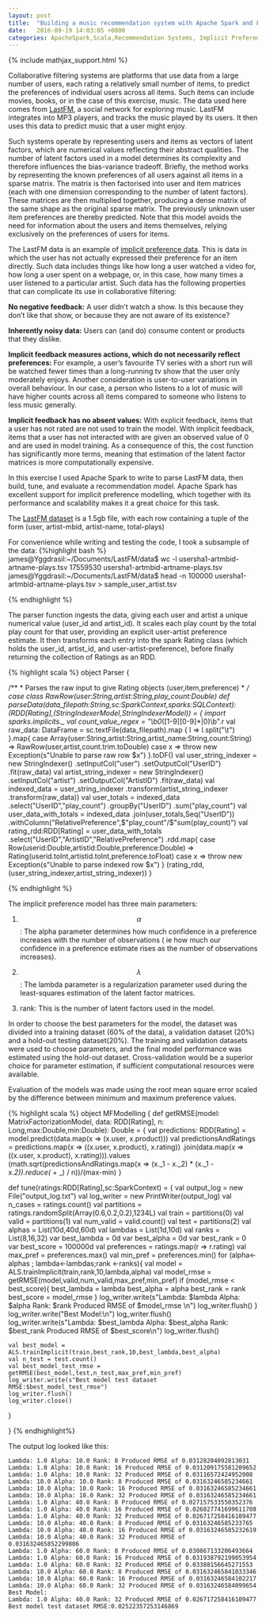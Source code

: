 ```yaml
---
layout: post
title:  "Building a music recommendation system with Apache Spark and LastFM data"
date:   2016-09-19 14:03:05 +0800
categories: ApacheSpark,Scala,Recommendation Systems, Implicit Preference Modelling
---
```

{% include mathjax_support.html %}

Collaborative filtering systems are platforms that use data from a large number of users, each rating a relatively small number of items, to predict the preferences of individual users across all items. Such items can include movies, books, or in the case of this exercise, music. The data used here comes from [LastFM](http://www.last.fm/), a social network for exploring music. LastFM integrates into MP3 players, and tracks the music played by its users. It then uses this data to predict music that a user might enjoy.


Such systems operate by representing users and items as vectors of latent factors, which are numerical values reflecting their abstract qualities. The number of latent factors used in a model determines its complexity and therefore influences the bias-variance tradeoff. Briefly, the method works by representing the known preferences of all users against all items in a sparse matrix. The matrix is then factorised into user and item matrices (each with one dimension corresponding to the number of latent factors). These matrices are then multiplied together, producing a dense matrix of the same shape as the original sparse matrix. The previously unknown user item preferences are thereby predicted. Note that this model avoids the need for information about the users and items themselves, relying exclusively on the preferences of users for items.

The LastFM data is an example of [implicit preference data](http://yifanhu.net/PUB/cf.pdf). This is data in which the user has not actually expressed their preference for an item directly. Such data includes things like how long a user watched a video for, how long a user spent on a webpage, or, in this case, how many times a user listened to a particular artist. Such data has the following properties that can complicate its use in collaborative filtering:

<b>No negative feedback:</b> A user didn’t watch a show. Is this because they don’t like that show, or because they are not aware of its existence?

<b>Inherently noisy data:</b> Users can (and do) consume content or products that they dislike.

<b>Implicit feedback measures actions, which do not necessarily reflect preferences:</b> For example, a user’s favourite TV series with a short run will be watched fewer times than a long-running tv show that the user only moderately enjoys. Another consideration is user-to-user variations in overall behaviour. In our case, a person who listens to a lot of music will have higher counts across all items compared to someone who listens to less music generally.

<b>Implicit feedback has no absent values:</b> With explicit feedback, items that a user has not rated are not used to train the model. With implicit feedback, items that a user has not interacted with are given an observed value of 0 and are used in model training. As a consequence of this, the cost function has significantly more terms, meaning that estimation of the latent factor matrices is more computationally expensive.


In this exercise I used Apache Spark to write to parse LastFM data, then build, tune, and evaluate a recommendation model. Apache Spark has excellent support for implicit preference modelling, which together with its performance and scalability makes it a great choice for this task.

The [LastFM dataset](http://www.dtic.upf.edu/~ocelma/MusicRecommendationDataset/index.html) is a 1.5gb file, with each row containing a tuple of the form (user, artist-mbid, artist-name, total-plays)



For convenience while writing and testing the code, I took a subsample of the data:
{%highlight bash %}
james@Yggdrasil:~/Documents/LastFM/data$ wc -l usersha1-artmbid-artname-plays.tsv 
17559530 usersha1-artmbid-artname-plays.tsv
james@Yggdrasil:~/Documents/LastFM/data$ head -n 100000 usersha1-artmbid-artname-plays.tsv > sample_user_artist.tsv

{% endhighlight %}

The parser function ingests the data, giving each user and artist a unique numerical value (user_id and artist_id). It scales each play count by the total play count for that user, providing an explicit user-artist preference estimate.
It then transforms each entry into the spark Rating class (which holds the user_id, artist_id, and user-artist-preference), before finally returning the collection of Ratings as an RDD.

{% highlight scala %}
object Parser {

  /**
    * Parses the raw input to give Rating objects (user,item,preference)
    *
    */
  case class RawRow(user:String,artist:String,play_count:Double)
  def parseData(data_filepath:String,sc:SparkContext,sparks:SQLContext):(RDD[Rating],(StringIndexerModel,StringIndexerModel)) = {
    import sparks.implicits._
    val count_value_regex = "\b0*([1-9][0-9]*|0)\b".r
    val raw_data: DataFrame = sc.textFile(data_filepath).map {
      l => l.split("\t")
    }.map{
      case Array(user:String,artist:String,artist_name:String,count:String)
      => RawRow(user,artist,count.trim.toDouble)
      case x => throw new Exception(s"Unable to parse raw row $x")
    }.toDF()
    val user_string_indexer = new StringIndexer()
      .setInputCol("user")
      .setOutputCol("UserID")
      .fit(raw_data)
    val artist_string_indexer = new StringIndexer()
        .setInputCol("artist")
        .setOutputCol("ArtistID")
        .fit(raw_data)
    val indexed_data = user_string_indexer
      .transform(artist_string_indexer
        .transform(raw_data))
    val user_totals = indexed_data
      .select("UserID","play_count")
      .groupBy("UserID")
      .sum("play_count")
    val user_data_with_totals = indexed_data
      .join(user_totals,Seq("UserID"))
      .withColumn("RelativePreference",$"play_count"/$"sum(play_count)")
    val rating_rdd:RDD[Rating] = user_data_with_totals
      .select("UserID","ArtistID","RelativePreference")
      .rdd.map{
      case Row(userid:Double,artistid:Double,preference:Double)
      => Rating(userid.toInt,artistid.toInt,preference.toFloat)
      case x => throw new Exception(s"Unable to parse indexed row $x")
    }
    (rating_rdd,(user_string_indexer,artist_string_indexer))
  }

{% endhighlight %}

The implicit preference model has three main parameters: 

1. $$\alpha$$  : The alpha parameter determines how much confidence in a preference increases with the number of observations ( ie how much our confidence in a preference estimate rises as the number of observations increases).

2. $$\lambda$$ : The lambda parameter is a regularization parameter used during the least-squares estimation of the latent factor matrices.

3. rank: This is the number of latent factors used in the model.

In order to choose the best parameters for the model, the dataset was divided into a training dataset (60% of the data), a validation dataset (20%) and a hold-out testing dataset(20%). The training and validation datasets were used to choose parameters, and the final model performance was estimated using the hold-out dataset. Cross-validation would be a superior choice for parameter estimation, if sufficient computational resources were available.

Evaluation of the models was made using the root mean square error scaled by the difference between minimum and maximum preference values.

{% highlight scala %}
object MFModelling {
  def getRMSE(model: MatrixFactorizationModel, data: RDD[Rating], n: Long,max:Double,min:Double): Double = {
    val predictions: RDD[Rating] = model.predict(data.map(x => (x.user, x.product)))
    val predictionsAndRatings = predictions.map(x => ((x.user, x.product), x.rating))
      .join(data.map(x => ((x.user, x.product), x.rating))).values
    (math.sqrt(predictionsAndRatings.map(x => (x._1 - x._2) * (x._1 - x._2)).reduce(_ + _) / n))/(max-min)
  }

  def tune(ratings:RDD[Rating],sc:SparkContext) = {
    val output_log = new File("output_log.txt")
    val log_writer = new PrintWriter(output_log)
    val n_cases = ratings.count()
    val partitions = ratings.randomSplit(Array(0.6,0.2,0.2),1234L)
    val train = partitions(0)
    val valid = partitions(1)
    val num_valid = valid.count()
    val test = partitions(2)
    val alphas = List(10d,40d,60d)
    val lambdas = List(1d,10d)
    val ranks = List(8,16,32)
    var best_lambda = 0d
    var best_alpha = 0d
    var best_rank = 0
    var best_score = 100000d
    val preferences = ratings.map(r => r.rating)
    val max_pref = preferences.max()
    val min_pref = preferences.min()
    for (alpha<-alphas ; lambda<-lambdas;rank <-ranks){
      val model = ALS.trainImplicit(train,rank,10,lambda,alpha)
      val model_rmse = getRMSE(model,valid,num_valid,max_pref,min_pref)
      if (model_rmse < best_score){
        best_lambda = lambda
        best_alpha = alpha
        best_rank = rank
        best_score = model_rmse
      }
      log_writer.write(s"Lambda: $lambda Alpha: $alpha Rank: $rank Produced RMSE of $model_rmse \n")
      log_writer.flush()
    }
    log_writer.write("Best Model:\n")
    log_writer.flush()
    log_writer.write(s"Lambda: $best_lambda Alpha: $best_alpha Rank: $best_rank Produced RMSE of $best_score\n")
    log_writer.flush()

    val best_model = ALS.trainImplicit(train,best_rank,10,best_lambda,best_alpha)
    val n_test = test.count()
    val best_model_test_rmse = getRMSE(best_model,test,n_test,max_pref,min_pref)
    log_writer.write(s"Best model test dataset RMSE:$best_model_test_rmse")
    log_writer.flush()
    log_writer.close()
  }

}
{% endhighlight%}

The output log looked like this:

~~~~~
Lambda: 1.0 Alpha: 10.0 Rank: 8 Produced RMSE of 0.03128204092813031 
Lambda: 1.0 Alpha: 10.0 Rank: 16 Produced RMSE of 0.031209175581209652 
Lambda: 1.0 Alpha: 10.0 Rank: 32 Produced RMSE of 0.03116572424952008 
Lambda: 10.0 Alpha: 10.0 Rank: 8 Produced RMSE of 0.03163246585234661 
Lambda: 10.0 Alpha: 10.0 Rank: 16 Produced RMSE of 0.03163246585234661 
Lambda: 10.0 Alpha: 10.0 Rank: 32 Produced RMSE of 0.03163246585234661 
Lambda: 1.0 Alpha: 40.0 Rank: 8 Produced RMSE of 0.027157533550352376 
Lambda: 1.0 Alpha: 40.0 Rank: 16 Produced RMSE of 0.026827741699611708 
Lambda: 1.0 Alpha: 40.0 Rank: 32 Produced RMSE of 0.026717258416109477 
Lambda: 10.0 Alpha: 40.0 Rank: 8 Produced RMSE of 0.03163246585233765 
Lambda: 10.0 Alpha: 40.0 Rank: 16 Produced RMSE of 0.03163246585232619 
Lambda: 10.0 Alpha: 40.0 Rank: 32 Produced RMSE of 0.031632465852299806 
Lambda: 1.0 Alpha: 60.0 Rank: 8 Produced RMSE of 0.030867133206493664 
Lambda: 1.0 Alpha: 60.0 Rank: 16 Produced RMSE of 0.031938792199053954 
Lambda: 1.0 Alpha: 60.0 Rank: 32 Produced RMSE of 0.03388156645271553 
Lambda: 10.0 Alpha: 60.0 Rank: 8 Produced RMSE of 0.031632465841033346 
Lambda: 10.0 Alpha: 60.0 Rank: 16 Produced RMSE of 0.03163246584102217 
Lambda: 10.0 Alpha: 60.0 Rank: 32 Produced RMSE of 0.03163246584099654 
Best Model:
Lambda: 1.0 Alpha: 40.0 Rank: 32 Produced RMSE of 0.026717258416109477
Best model test dataset RMSE:0.02522357253146869
~~~~~









